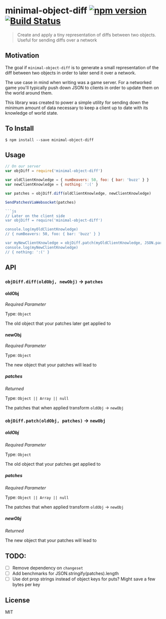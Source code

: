 minimal-object-diff [![npm version](https://badge.fury.io/js/minimal-object-diff.svg)](http://badge.fury.io/js/minimal-object-diff) [![Build Status](https://travis-ci.org/chinedufn/minimal-object-diff.svg?branch=master)](https://travis-ci.org/chinedufn/minimal-object-diff)
===============

> Create and apply a tiny representation of diffs between two objects. Useful for sending diffs over a network

## Motivation

The goal if `minimal-object-diff` is to generate a small representation of the diff between two objects in order to later send it over a network.

The use case in mind when writing was a game server. For a networked game you'll typically push down JSON to clients in order to update them on the world around them.

This library was created to power a simple utility for sending down the minimum amount of data necessary to keep a client up to date with its knowledge of world state.

## To Install

```
$ npm install --save minimal-object-diff
```

## Usage

```js
// On our server
var objDiff = require('minimal-object-diff')

var oldClientKnowledge = { numBeavers: 50, foo: { bar: 'buzz' } }
var newClientKnowledge = { nothing: ':(' }

var patches = objDiff.diff(oldClientKnowledge, newClientKnowledge)

SendPatchesViaWebsocket(patches)

```js
// Later on the client side
var objDiff = require('minimal-object-diff')

console.log(myOldClientKnowledge)
// { numBeavers: 50, foo: { bar: 'buzz' } }

var myNewClientKnowledge = objDiff.patch(myOldClientKnowledge, JSON.parse(patches))
console.log(myNewClientKnowledge)
// { nothing: ':(' }
```

## API

### `objDiff.diff(oldObj, newObj)` -> `patches`

#### oldObj

*Required Parameter*

Type: `Object`

The old object that your patches later get applied to

#### newObj

*Required Parameter*

Type: `Object`

The new object that your patches will lead to

##### patches

*Returned*

Type: `Object || Array || null`

The patches that when applied transform `oldObj` -> `newObj`

### `objDiff.patch(oldObj, patches)` -> `newObj`

##### oldObj

*Required Parameter*

Type: `Object`

The old object that your patches get applied to

##### patches

*Required Parameter*

Type: `Object || Array || null`

The patches that when applied transform `oldObj` -> `newObj`

##### newObj

*Returned*

The new object that your patches will lead to

## TODO:

- [ ] Remove dependency on `changeset`
- [ ] Add benchmarks for JSON.stringify(patches).length
- [ ] Use dot prop strings instead of object keys for puts? Might save a few bytes per key

## License

MIT
